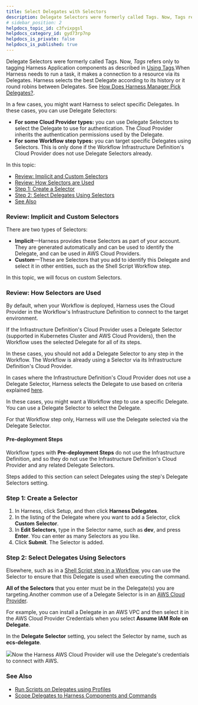 ```yaml
---
title: Select Delegates with Selectors
description: Delegate Selectors were formerly called Tags. Now, Tags refers only to tagging Harness Application components as described in Using Tags. When Harness needs to run a task, it makes a connection to a…
# sidebar_position: 2
helpdocs_topic_id: c3fvixpgsl
helpdocs_category_id: gyd73rp7np
helpdocs_is_private: false
helpdocs_is_published: true
---
```


Delegate Selectors were formerly called Tags. Now, *Tags* refers only to tagging Harness Application components as described in [Using Tags](/article/nrxfix3i58-tags).When Harness needs to run a task, it makes a connection to a resource via its Delegates. Harness selects the best Delegate according to its history or it round robins between Delegates. See [How Does Harness Manager Pick Delegates?](/article/h9tkwmkrm7-delegate-installation#how_does_harness_manager_pick_delegates).

In a few cases, you might want Harness to select specific Delegates. In these cases, you can use Delegate Selectors:

* **For some Cloud Provider types:** you can use Delegate Selectors to select the Delegate to use for authentication. The Cloud Provider inherits the authentication permissions used by the Delegate.
* **For some Workflow step types:** you can target specific Delegates using Selectors. This is only done if the Workflow Infrastructure Definition's Cloud Provider does not use Delegate Selectors already.

In this topic:

* [Review: Implicit and Custom Selectors](#review_implicit_and_custom_selectors)
* [Review: How Selectors are Used](#review_how_selectors_are_used)
* [Step 1: Create a Selector](#step_1_create_a_selector)
* [Step 2: Select Delegates Using Selectors](#step_2_select_delegates_using_selectors)
* [See Also](#see_also)

### Review: Implicit and Custom Selectors

There are two types of Selectors:

* **Implicit**—Harness provides these Selectors as part of your account. They are generated automatically and can be used to identify the Delegate, and can be used in AWS Cloud Providers.
* **Custom**—These are Selectors that you add to identify this Delegate and select it in other entities, such as the Shell Script Workflow step.

In this topic, we will focus on custom Selectors.

### Review: How Selectors are Used

By default, when your Workflow is deployed, Harness uses the Cloud Provider in the Workflow's Infrastructure Definition to connect to the target environment. 

If the Infrastructure Definition's Cloud Provider uses a Delegate Selector (supported in Kubernetes Cluster and AWS Cloud Providers), then the Workflow uses the selected Delegate for all of its steps.

In these cases, you should not add a Delegate Selector to any step in the Workflow. The Workflow is already using a Selector via its Infrastructure Definition's Cloud Provider.

In cases where the Infrastructure Definition's Cloud Provider does not use a Delegate Selector, Harness selects the Delegate to use based on criteria explained [here](/article/h9tkwmkrm7-delegate-installation#how_does_harness_manager_pick_delegates).

In these cases, you might want a Workflow step to use a specific Delegate. You can use a Delegate Selector to select the Delegate.

For that Workflow step only, Harness will use the Delegate selected via the Delegate Selector.

#### Pre-deployment Steps

Workflow types with **Pre-deployment Steps** do not use the Infrastructure Definition, and so they do not use the Infrastructure Definition's Cloud Provider and any related Delegate Selectors. 

Steps added to this section can select Delegates using the step's Delegate Selectors setting.

### Step 1: Create a Selector

1. In Harness, click Setup, and then click **Harness Delegates**.
2. In the listing of the Delegate where you want to add a Selector, click **Custom** **Selector**.
3. In **Edit Selectors**, type in the Selector name, such as **dev**, and press **Enter**. You can enter as many Selectors as you like.
4. Click **Submit**. The Selector is added.

### Step 2: Select Delegates Using Selectors

Elsewhere, such as in a [Shell Script step in a Workflow](/article/1fjrjbau7x-capture-shell-script-step-output), you can use the Selector to ensure that this Delegate is used when executing the command.

**All of the Selectors** that you enter must be in the Delegate(s) you are targeting.Another common use of a Delegate Selector is in an [AWS Cloud Provider](/article/wt1gnigme7-add-amazon-web-services-cloud-provider).

For example, you can install a Delegate in an AWS VPC and then select it in the AWS Cloud Provider Credentials when you select **Assume IAM Role on Delegate**.

In the **Delegate Selector** setting, you select the Selector by name, such as **ecs-delegate**.

![](https://files.helpdocs.io/kw8ldg1itf/articles/c3fvixpgsl/1620840080287/rn-r-2-w-5-nc-1-kfsju-fmu-lxnw-8-pybzn-zs-vabfdvt-2-iyarq-o-3-v-wxs-bb-utz-5-fqu-5-lit-zz-3-utd-a-w-e-8-c-j-316-ws-ndb-bp-0-fyty-xjc-ne-u-2-c-02-z-aunbcgkc-dm-ele-i-6-t-t-8-k-6-n-1-do-0-b-0-rdod-1-fp)Now the Harness AWS Cloud Provider will use the Delegate's credentials to connect with AWS.

### See Also

* [Run Scripts on Delegates using Profiles](/article/yd4bs0pltf-run-scripts-on-the-delegate-using-profiles)
* [Scope Delegates to Harness Components and Commands](/article/hw56f9nz7q-scope-delegates-to-harness-components-and-commands)

